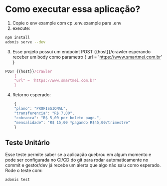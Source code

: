 # Como executar essa aplicação?

1. Copie o env example com cp .env.example para .env
2. execute:
```bash
npm install
adonis serve --dev
```
3. Esse projeto possui um endpoint POST {{host}}/crawler esperando receber um body como parametro { url = 'https://www.smartmei.com.br' }
```js
POST {{host}}/crawler 
    {
    "url" = 'https://www.smartmei.com.br'
    }
```
4. Retorno esperado:
```js
    {
    "plano": "PROFISSIONAL",
    "transferencia": "R$ 7,00",
    "cobranca": "R$ 5,00 por boleto pago.",
    "mensalidade": "R$ 15,00 *pagando R$45,00/trimestre"
    }
```

## Teste Unitário

Esse teste permite saber se a aplicação quebrou em algum momento e pode ser configurada no CI/CD do git para rodar automaticamente no commit e gestor/dev já recebe um alerta que algo não saiu como esperado.
Rode o teste com:
```bash
adonis test
```

